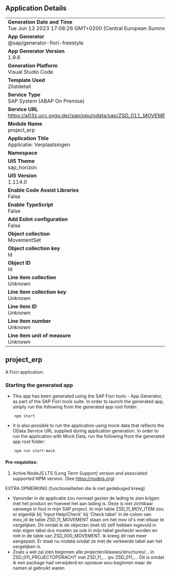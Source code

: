## Application Details
|               |
| ------------- |
|**Generation Date and Time**<br>Tue Jun 13 2023 17:08:26 GMT+0200 (Central European Summer Time)|
|**App Generator**<br>@sap/generator-fiori-freestyle|
|**App Generator Version**<br>1.9.6|
|**Generation Platform**<br>Visual Studio Code|
|**Template Used**<br>2listdetail|
|**Service Type**<br>SAP System (ABAP On Premise)|
|**Service URL**<br>https://a03z.ucc.ovgu.de//sap/opu/odata/sap/ZSD_011_MOVEMENT1_SRV
|**Module Name**<br>project_erp|
|**Application Title**<br>Applicatie: Verplaatsingen|
|**Namespace**<br>|
|**UI5 Theme**<br>sap_horizon|
|**UI5 Version**<br>1.114.0|
|**Enable Code Assist Libraries**<br>False|
|**Enable TypeScript**<br>False|
|**Add Eslint configuration**<br>False|
|**Object collection**<br>MovementSet|
|**Object collection key**<br>Id|
|**Object ID**<br>Id|
|**Line item collection**<br>Unknown|
|**Line item collection key**<br>Unknown|
|**Line item ID**<br>Unknown|
|**Line item number**<br>Unknown|
|**Line item unit of measure**<br>Unknown|

## project_erp

A Fiori application.

### Starting the generated app

-   This app has been generated using the SAP Fiori tools - App Generator, as part of the SAP Fiori tools suite.  In order to launch the generated app, simply run the following from the generated app root folder:

```
    npm start
```

- It is also possible to run the application using mock data that reflects the OData Service URL supplied during application generation.  In order to run the application with Mock Data, run the following from the generated app root folder:

```
    npm run start-mock
```

#### Pre-requisites:

1. Active NodeJS LTS (Long Term Support) version and associated supported NPM version.  (See https://nodejs.org)

EXTRA OPMERKING (functionaliteiten die ik niet gedebuged kreeg) 
- Vanonder in de applicatie zou normaal gezien de lading te zien krijgen met het product en hoeveel het aan lading is. Deze is niet zichtbaar vanwege in fout in mijn SAP project. In mijn table ZSD_11_MOV_ITEM zou er eigenlijk bij 'Input Help/Check' bij 'Check tabel' in de colom van mov_id de table ZSD_11_MOVEMENT staan om het mov id's met elkaar te vergelijken. Dit omdat ik de objecten (met id) zelf hebben ingevuld in mijn eigen tabel dus moeten ze ook in mijn tabel gecheckt worden en niet in de table van ZSD_000_MOVEMENT. Ik kreeg dit niet meer aangepast. Er staat nu nodata omdat ze met de verkeerde tabel aan het vergelijken is.
- Zoals u wel zal zien beginnen alle projecten/klasses/structures/... in ZSD_011_PROJECTOPDRACHT met ZSD_11_... ipv ZSD_011_... Dit is omdat ik een package had verwijderd en opnieuw wou beginnen maar de namen al gebruikt waren

